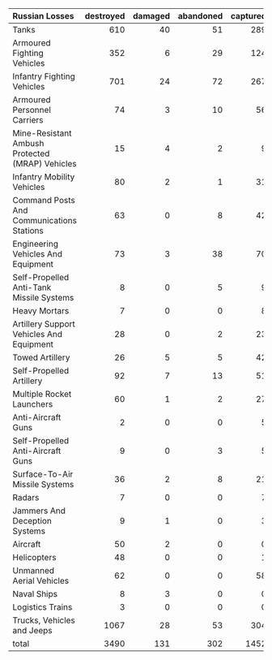 | Russian Losses                                   |   destroyed |   damaged |   abandoned |   captured |   total |
|:-------------------------------------------------|------------:|----------:|------------:|-----------:|--------:|
| Tanks                                            |         610 |        40 |          51 |        289 |     990 |
| Armoured Fighting Vehicles                       |         352 |         6 |          29 |        124 |     511 |
| Infantry Fighting Vehicles                       |         701 |        24 |          72 |        267 |    1064 |
| Armoured Personnel Carriers                      |          74 |         3 |          10 |         56 |     143 |
| Mine-Resistant Ambush Protected  (MRAP) Vehicles |          15 |         4 |           2 |          9 |      30 |
| Infantry Mobility Vehicles                       |          80 |         2 |           1 |         31 |     114 |
| Command Posts And Communications Stations        |          63 |         0 |           8 |         42 |     113 |
| Engineering Vehicles And Equipment               |          73 |         3 |          38 |         70 |     184 |
| Self-Propelled Anti-Tank Missile Systems         |           8 |         0 |           5 |          9 |      22 |
| Heavy Mortars                                    |           7 |         0 |           0 |          8 |      15 |
| Artillery Support Vehicles And Equipment         |          28 |         0 |           2 |         23 |      53 |
| Towed Artillery                                  |          26 |         5 |           5 |         42 |      78 |
| Self-Propelled Artillery                         |          92 |         7 |          13 |         51 |     163 |
| Multiple Rocket Launchers                        |          60 |         1 |           2 |         27 |      90 |
| Anti-Aircraft Guns                               |           2 |         0 |           0 |          5 |       7 |
| Self-Propelled Anti-Aircraft Guns                |           9 |         0 |           3 |          5 |      17 |
| Surface-To-Air Missile Systems                   |          36 |         2 |           8 |         21 |      67 |
| Radars                                           |           7 |         0 |           0 |          7 |      14 |
| Jammers And Deception Systems                    |           9 |         1 |           0 |          3 |      13 |
| Aircraft                                         |          50 |         2 |           0 |          0 |      52 |
| Helicopters                                      |          48 |         0 |           0 |          1 |      49 |
| Unmanned Aerial Vehicles                         |          62 |         0 |           0 |         58 |     120 |
| Naval Ships                                      |           8 |         3 |           0 |          0 |      11 |
| Logistics Trains                                 |           3 |         0 |           0 |          0 |       3 |
| Trucks, Vehicles and Jeeps                       |        1067 |        28 |          53 |        304 |    1452 |
| total                                            |        3490 |       131 |         302 |       1452 |    5375 |